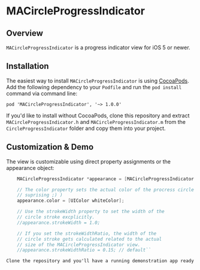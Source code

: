 # MACircleProgressIndicator
## Overview
`MACircleProgressIndicator` is a progress indicator view for iOS 5 or newer.

## Installation
The easiest way to install `MACircleProgressIndicator` is using [CocoaPods](http://cocoapods.org/). Add the following dependency to your `Podfile` and run the `pod install` command via command line:

	pod 'MACircleProgressIndicator', '~> 1.0.0'

If you'd like to install without CocoaPods, clone this repository and extract `MACircleProgressIndicator.h` and `MACircleProgressIndicator.m` from the `CircleProgressIndicator` folder and copy them into your project.

## Customization & Demo
The view is customizable using direct property assignments or the appearance object:

```objective-c
	MACircleProgressIndicator *appearance = [MACircleProgressIndicator appearance];

	// The color property sets the actual color of the procress circle (how
	// suprising ;) )
	appearance.color = [UIColor whiteColor];

	// Use the strokeWidth property to set the width of the
	// circle stroke excplicitly.
	//appearance.strokeWidth = 1.0;

	// If you set the strokeWidthRatio, the width of the
	// circle stroke gets calculated related to the actual
	// size of the MACircleProgressIndicator view.
	//appearance.strokeWidthRatio = 0.15; // default``

Clone the repository and you'll have a running demonstration app ready on your machine: Open `CircleProgressIndicator.xcodeproj` with Xcode and run the App in the iPhone or iPad simulator.